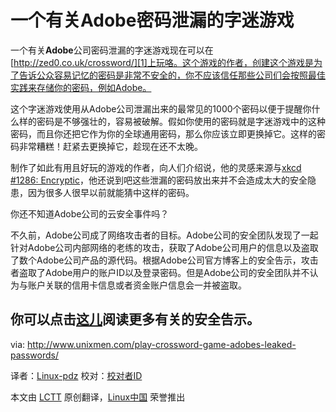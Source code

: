 一个有关Adobe密码泄漏的字迷游戏
====
一个有关**Adobe**公司密码泄漏的字迷游戏现在可以在[http://zed0.co.uk/crossword/][1]上玩咯。这个游戏的作者，创建这个游戏是为了告诉公众容易记忆的密码是非常不安全的，你不应该信任那些公司们会按照最佳实践来存储你的密码，例如Adobe。

这个字迷游戏使用从Adobe公司泄漏出来的最常见的1000个密码以便于提醒你什么样的密码是不够强壮的，容易被破解。假如你使用的密码就是字迷游戏中的这种密码，而且你还把它作为你的全球通用密码，那么你应该立即更换掉它。这样的密码非常糟糕！赶紧去更换掉它，趁现在还不太晚。

制作了如此有用且好玩的游戏的作者，向人们介绍说，他的灵感来源与[xkcd #1286: Encryptic][2]，他还说到吧这些泄漏的密码放出来并不会造成太大的安全隐患，因为很多人很早以前就能猜中这样的密码。

你还不知道Adobe公司的云安全事件吗？

不久前，Adobe公司成了网络攻击者的目标。Adobe公司的安全团队发现了一起针对Adobe公司内部网络的老练的攻击，获取了Adobe公司用户的信息以及盗取了数个Adobe公司产品的源代码。根据Adobe公司官方博客上的安全告示，攻击者盗取了Adobe用户的账户ID以及登录密码。但是Adobe公司的安全团队并不认为与账户关联的信用卡信息或者资金账户信息会一并被盗取。

你可以点击[这儿][3]阅读更多有关的安全告示。
--------------------------------------------------------------------------------

via: http://www.unixmen.com/play-crossword-game-adobes-leaked-passwords/

译者：[Linux-pdz](https://github.com/Linux-pdz) 校对：[校对者ID](https://github.com/校对者ID)

本文由 [LCTT](https://github.com/LCTT/TranslateProject) 原创翻译，[Linux中国](http://linux.cn/) 荣誉推出

[1]:http://zed0.co.uk/crossword/
[2]:http://www.xkcd.com/1286/
[3]:http://www.unixmen.com/illegal-access-adobe-source-code/

